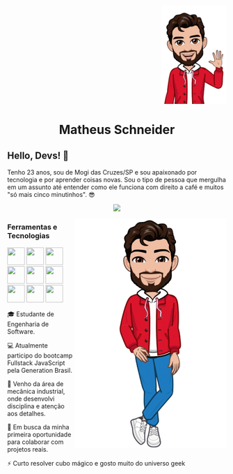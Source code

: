 <div align="right">
  <img src="https://github.com/matheusschneider1/matheusschneider1/blob/main/meu%20avatar.png?raw=true" width="150" />
</div>

<h1 align="center">Matheus Schneider</h1>

## Hello, Devs! 👋

Tenho 23 anos, sou de Mogi das Cruzes/SP e sou apaixonado por tecnologia e por aprender coisas novas. Sou o tipo de pessoa que mergulha em um assunto até entender como ele funciona com direito a café e muitos "só mais cinco minutinhos". 😎

<p align="center">
  <img src="https://media1.tenor.com/m/D0uqUaBmhOsAAAAC/let-him-cook-magic.gif" width="400" />
</p>

<img src="https://github.com/matheusschneider1/matheusschneider1/blob/main/meu%20avatar%202.png?raw=true" width="350" align="right" />

<h3>Ferramentas e Tecnologias</h3>    
  
  
<img loading="lazy" src="https://cdn.jsdelivr.net/gh/devicons/devicon@latest/icons/javascript/javascript-original.svg" width="40" height="40"/> <img loading="lazy" src="https://cdn.jsdelivr.net/gh/devicons/devicon@latest/icons/git/git-original.svg" width="40" height="40"/> <img loading="lazy" src="https://cdn.jsdelivr.net/gh/devicons/devicon@latest/icons/mysql/mysql-original.svg" width="40" height="40"/> <img loading="lazy" src="https://cdn.jsdelivr.net/gh/devicons/devicon@latest/icons/github/github-original.svg" width="40" height="40"/> <img loading="lazy" src="https://cdn.jsdelivr.net/gh/devicons/devicon@latest/icons/html5/html5-original.svg" width="40" height="40"/> <img loading="lazy" src="https://cdn.jsdelivr.net/gh/devicons/devicon@latest/icons/css3/css3-original.svg" width="40" height="40"/> <img loading="lazy" src="https://cdn.jsdelivr.net/gh/devicons/devicon@latest/icons/nestjs/nestjs-original.svg" width="40" height="40"/> <img loading="lazy" src="https://cdn.jsdelivr.net/gh/devicons/devicon@latest/icons/typescript/typescript-original.svg" width="40" height="40"/> <img loading="lazy" src="https://cdn.jsdelivr.net/gh/devicons/devicon@latest/icons/nodejs/nodejs-original-wordmark.svg" width="40" height="40"/>

   
🎓 Estudante de Engenharia de Software.  

💻 Atualmente participo do bootcamp Fullstack JavaScript pela Generation Brasil.  

🔧 Venho da área de mecânica industrial, onde desenvolvi disciplina e atenção aos detalhes.  

🚀 Em busca da minha primeira oportunidade para colaborar com projetos reais.  

⚡ Curto resolver cubo mágico e gosto muito do universo geek
